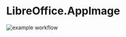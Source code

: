 # LibreOffice.AppImage

![example workflow](https://github.com/nx-appbuild-hub/LibreOffice.AppImage//actions/workflows/makefile.yml/badge.svg)
